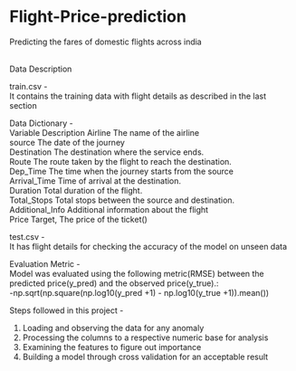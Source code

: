 # Flight-Price-prediction
Predicting the fares of domestic flights across india<br><br>

Data Description<br>

train.csv -<br>
It contains the training data with flight details as described in the last section<br>


Data Dictionary -<br>
Variable 	         Description
Airline 	       The name of the airline<br>
source 	         The date of the journey<br>
Destination 	   The destination where the service ends.<br>
Route 	         The route taken by the flight to reach the destination.<br>
Dep_Time 	       The time when the journey starts from the source<br>
Arrival_Time     Time of arrival at the destination.<br>
Duration 	       Total duration of the flight.<br>
Total_Stops 	   Total stops between the source and destination.<br>
Additional_Info  Additional information about the flight<br>
Price 	         Target, The price of the ticket()<br>


test.csv -<br>
It has flight details for checking the accuracy of the model on unseen data<br>


Evaluation Metric - <br>
Model was evaluated using the following metric(RMSE) between the predicted price(y_pred) and the observed price(y_true).:<br>
-np.sqrt(np.square(np.log10(y_pred +1) - np.log10(y_true +1)).mean())<br>

Steps followed in this project -<br>
1. Loading and observing the data for any anomaly <br>
2. Processing the columns to a respective numeric base for analysis<br>
3. Examining the features to figure out importance<br>
4. Building a model through cross validation for an acceptable result <br>
